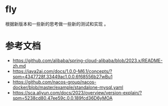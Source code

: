 # fly
根据新版本和一些新的思考做一些新的测试和实现 。



# 参考文档
* https://github.com/alibaba/spring-cloud-alibaba/blob/2023.x/README-zh.md
* https://java2ai.com/docs/1.0.0-M6.1/concepts/?spm=4347728f.33449ac1.0.0.6f68556b27wBu1
* https://github.com/nacos-group/nacos-docker/blob/master/example/standalone-mysql.yaml
* https://sca.aliyun.com/docs/2023/overview/version-explain/?spm=5238cd80.47ee59c.0.0.189fcd36D6yMOA
